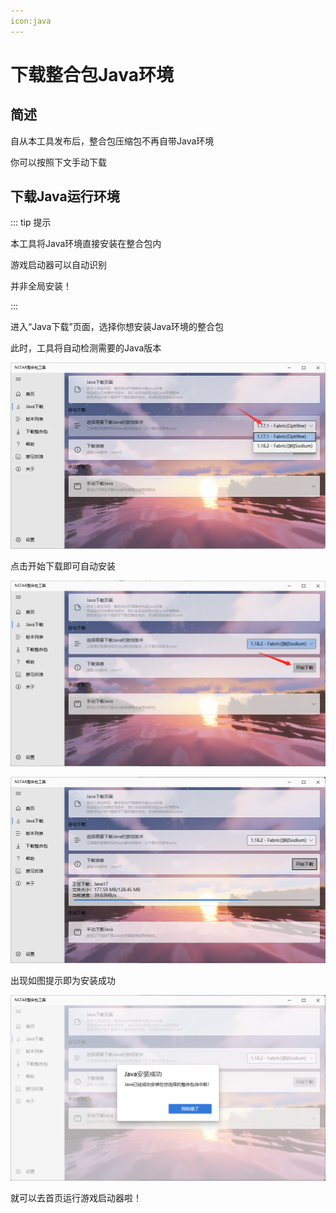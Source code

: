 ```yaml
---
icon:java
---
```

# 下载整合包Java环境

## 简述

自从本工具发布后，整合包压缩包不再自带Java环境

你可以按照下文手动下载

## 下载Java运行环境

::: tip 提示

本工具将Java环境直接安装在整合包内

游戏启动器可以自动识别

并非全局安装！

:::

进入“Java下载”页面，选择你想安装Java环境的整合包

此时，工具将自动检测需要的Java版本

![image-20220313114213809](./download_java.assets/image-20220313114213809.png)

点击开始下载即可自动安装

![image-20220313114238371](./download_java.assets/image-20220313114238371.png)

![image-20220313114255296](./download_java.assets/image-20220313114255296.png)

出现如图提示即为安装成功

![image-20220313114316641](download_java.assets/image-20220313114316641.png)

就可以去首页运行游戏启动器啦！